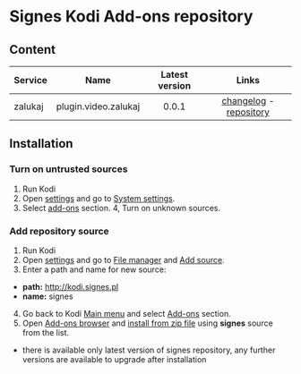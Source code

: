 # Signes Kodi Add-ons repository

## Content

| Service | Name | Latest version | Links |
| --- | --- |:---:|:---:|
| zalukaj | plugin.video.zalukaj | 0.0.1 | [changelog](https://github.com/signes-pl/kodi-plugin-video-zalukaj/blob/master/CHANGELOG.md) - [repository](https://github.com/signes-pl/kodi-plugin-video-zalukaj) |

## Installation

### Turn on untrusted sources

1. Run Kodi
2. Open [settings](https://kodi.wiki/view/Settings) and go to [System settings](https://kodi.wiki/view/Settings/System).
3. Select [add-ons](https://kodi.wiki/view/Settings/System/Add-ons) section.
4, Turn on unknown sources.

### Add repository source

1. Run Kodi
2. Open [settings](https://kodi.wiki/view/Settings) and go to [File manager](https://kodi.wiki/view/File_manager) and [Add source](https://kodi.wiki/view/Adding_video_sources).
3. Enter a path and name for new source:
 * **path:** http://kodi.signes.pl
 * **name:** signes
4. Go back to Kodi [Main menu](https://kodi.wiki/view/Basic_controls#Main_Menu) and select [Add-ons](https://kodi.wiki/view/Add-ons) section.
5. Open [Add-ons browser](https://kodi.wiki/view/Add-on_manager) and [install from zip file](https://kodi.wiki/view/HOW-TO:Install_add-ons_from_zip_files) using **signes** source from the list.
 * there is available only latest version of signes repository, any further versions are available to upgrade after installation
